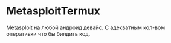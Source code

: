 # MetasploitTermux
Metasploit на любой андроид девайс. С адекватным кол-вом оперативки что бы билдить код. 
